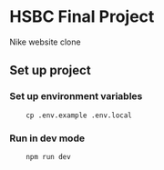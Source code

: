 # HSBC Final Project
Nike website clone 

## Set up project

### Set up environment variables

```
    cp .env.example .env.local
```

### Run in dev mode
```
    npm run dev
```